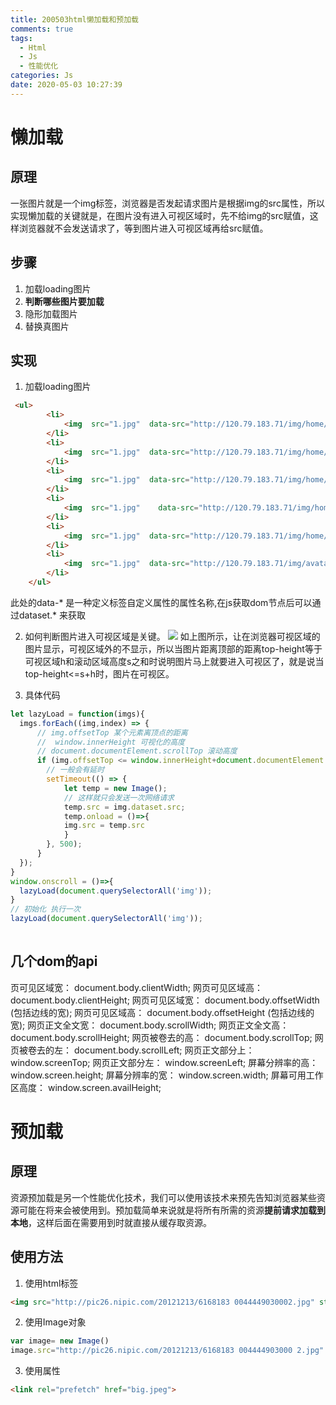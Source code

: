 ```yaml
---
title: 200503html懒加载和预加载
comments: true
tags:
  - Html
  - Js
  - 性能优化
categories: Js
date: 2020-05-03 10:27:39
---
```

# 懒加载
## 原理
一张图片就是一个img标签，浏览器是否发起请求图片是根据img的src属性，所以实现懒加载的关键就是，在图片没有进入可视区域时，先不给img的src赋值，这样浏览器就不会发送请求了，等到图片进入可视区域再给src赋值。
## 步骤
1. 加载loading图片
2. **判断哪些图片要加载**
3. 隐形加载图片
4. 替换真图片

## 实现
1. 加载loading图片
```html
 <ul>
        <li>
            <img  src="1.jpg"  data-src="http://120.79.183.71/img/home/1.png" alt="">
        </li>
        <li>
            <img  src="1.jpg"  data-src="http://120.79.183.71/img/home/2.png" alt="">
        </li>
        <li>
            <img  src="1.jpg"  data-src="http://120.79.183.71/img/home/3.png" alt="">
        </li>
        <li>
            <img  src="1.jpg"    data-src="http://120.79.183.71/img/home/4.png" alt="">
        </li>
        <li>
            <img  src="1.jpg"  data-src="http://120.79.183.71/img/home/5.png" alt="">
        </li>
        <li>
            <img  src="1.jpg"  data-src="http://120.79.183.71/img/avatar/a.jpg" alt="">
        </li>
    </ul>
```
此处的data-* 是一种定义标签自定义属性的属性名称,在js获取dom节点后可以通过dataset.* 来获取

2. 如何判断图片进入可视区域是关键。
![](20190524164645631.png)
如上图所示，让在浏览器可视区域的图片显示，可视区域外的不显示，所以当图片距离顶部的距离top-height等于可视区域h和滚动区域高度s之和时说明图片马上就要进入可视区了，就是说当top-height<=s+h时，图片在可视区。

3. 具体代码
```js
let lazyLoad = function(imgs){
  imgs.forEach((img,index) => {
      // img.offsetTop 某个元素离顶点的距离
      //  window.innerHeight 可视化的高度
      // document.documentElement.scrollTop 滚动高度
      if (img.offsetTop <= window.innerHeight+document.documentElement.scrollTop) {
        // 一般会有延时
        setTimeout(() => {
            let temp = new Image();
            // 这样就只会发送一次网络请求
            temp.src = img.dataset.src;
            temp.onload = ()=>{
            img.src = temp.src
            }
        }, 500);
      }
  });
}
window.onscroll = ()=>{
  lazyLoad(document.querySelectorAll('img'));
}
// 初始化 执行一次
lazyLoad(document.querySelectorAll('img'));
 
```

## 几个dom的api
页可见区域宽： document.body.clientWidth;
网页可见区域高： document.body.clientHeight;
网页可见区域宽： document.body.offsetWidth (包括边线的宽);
网页可见区域高： document.body.offsetHeight (包括边线的宽);
网页正文全文宽： document.body.scrollWidth;
网页正文全文高： document.body.scrollHeight;
网页被卷去的高： document.body.scrollTop;
网页被卷去的左： document.body.scrollLeft;
网页正文部分上： window.screenTop;
网页正文部分左： window.screenLeft;
屏幕分辨率的高： window.screen.height;
屏幕分辨率的宽： window.screen.width;
屏幕可用工作区高度： window.screen.availHeight;

# 预加载
## 原理
资源预加载是另一个性能优化技术，我们可以使用该技术来预先告知浏览器某些资源可能在将来会被使用到。预加载简单来说就是将所有所需的资源**提前请求加载到本地**，这样后面在需要用到时就直接从缓存取资源。

## 使用方法
1. 使用html标签
```html
<img src="http://pic26.nipic.com/20121213/6168183 0044449030002.jpg" style="display:none"/>
```
2. 使用Image对象
```js
var image= new Image()
image.src="http://pic26.nipic.com/20121213/6168183 004444903000 2.jpg"
```
3. 使用属性
```html
<link rel="prefetch" href="big.jpeg">
```